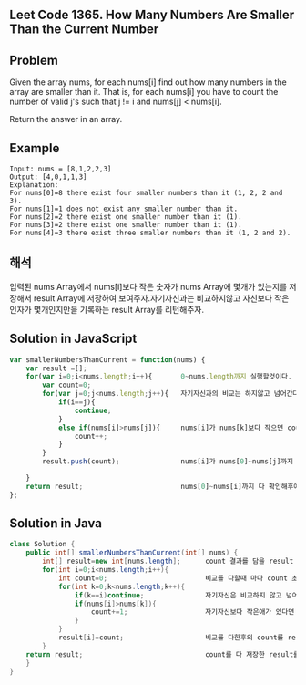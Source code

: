 ## Leet Code 1365. How Many Numbers Are Smaller Than the Current Number

## Problem

Given the array nums, for each nums[i] find out how many numbers in the array are smaller than it. That is, for each nums[i] you have to count the number of valid j's such that j != i and nums[j] < nums[i].

Return the answer in an array.

## Example

```
Input: nums = [8,1,2,2,3]
Output: [4,0,1,1,3]
Explanation:
For nums[0]=8 there exist four smaller numbers than it (1, 2, 2 and 3).
For nums[1]=1 does not exist any smaller number than it.
For nums[2]=2 there exist one smaller number than it (1).
For nums[3]=2 there exist one smaller number than it (1).
For nums[4]=3 there exist three smaller numbers than it (1, 2 and 2).
```

## 해석

입력된 nums Array에서 nums[i]보다 작은 숫자가 nums Array에 몇개가 있는지를 저장해서 result Array에 저장하여 보여주자.자기자신과는 비교하지않고 자신보다 작은 인자가 몇개인지만을 기록하는 result Array를 리턴해주자.

## Solution in JavaScript

```javascript
var smallerNumbersThanCurrent = function(nums) {
    var result =[];
    for(var i=0;i<nums.length;i++){       0~nums.length까지 실행할것이다. nums[i]의 가져와서
        var count=0;
        for(var j=0;j<nums.length;j++){   자기자신과의 비교는 하지않고 넘어간다.
            if(i==j){
                continue;
            }
            else if(nums[i]>nums[j]){     nums[i]가 nums[k]보다 작으면 count를 올린다.
                count++;
            }
        }
        result.push(count);               nums[i]가 nums[0]~nums[j]까지 다 비교해서 얻은 count값을 result에 저장한다.

    }
    return result;                        nums[0]~nums[i]까지 다 확인해후에 count들을 저장한 result array를 리턴한다.
};
```

## Solution in Java

```java
class Solution {
    public int[] smallerNumbersThanCurrent(int[] nums) {
        int[] result=new int[nums.length];      count 결과를 담을 result array 생성
        for(int i=0;i<nums.length;i++){
            int count=0;                        비교를 다할때 마다 count 초기화
            for(int k=0;k<nums.length;k++){
                if(k==i)continue;               자기자신은 비교하지 않고 넘어간다. continue
                if(nums[i]>nums[k]){
                    count+=1;                   자기자신보다 작은애가 있다면 count를 올린다.
                }
            }
            result[i]=count;                    비교를 다한후의 count를 result[i]에 저장한다.
        }
    return result;                              count를 다 저장한 result를 비교한다.
    }
}
```
